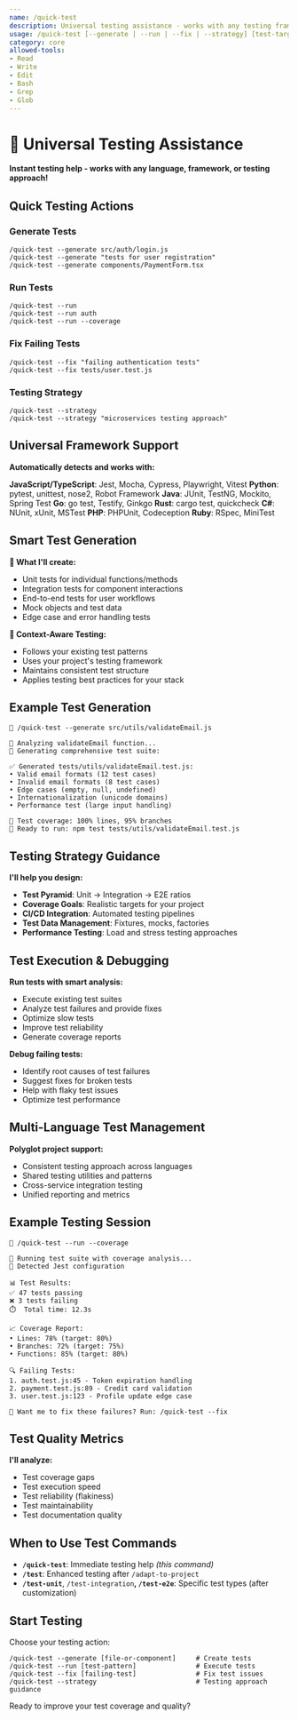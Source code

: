 ```yaml
---
name: /quick-test
description: Universal testing assistance - works with any testing framework
usage: /quick-test [--generate | --run | --fix | --strategy] [test-target]
category: core
allowed-tools:
- Read
- Write
- Edit
- Bash
- Grep
- Glob
---
```


# 🧪 Universal Testing Assistance

**Instant testing help - works with any language, framework, or testing approach!**

## Quick Testing Actions

### Generate Tests
```
/quick-test --generate src/auth/login.js
/quick-test --generate "tests for user registration"
/quick-test --generate components/PaymentForm.tsx
```

### Run Tests
```
/quick-test --run
/quick-test --run auth
/quick-test --run --coverage
```

### Fix Failing Tests
```
/quick-test --fix "failing authentication tests"
/quick-test --fix tests/user.test.js
```

### Testing Strategy
```
/quick-test --strategy
/quick-test --strategy "microservices testing approach"
```

## Universal Framework Support

**Automatically detects and works with:**

**JavaScript/TypeScript**: Jest, Mocha, Cypress, Playwright, Vitest
**Python**: pytest, unittest, nose2, Robot Framework
**Java**: JUnit, TestNG, Mockito, Spring Test
**Go**: go test, Testify, Ginkgo
**Rust**: cargo test, quickcheck
**C#**: NUnit, xUnit, MSTest
**PHP**: PHPUnit, Codeception
**Ruby**: RSpec, MiniTest

## Smart Test Generation

**🎯 What I'll create:**
- Unit tests for individual functions/methods
- Integration tests for component interactions  
- End-to-end tests for user workflows
- Mock objects and test data
- Edge case and error handling tests

**🧠 Context-Aware Testing:**
- Follows your existing test patterns
- Uses your project's testing framework
- Maintains consistent test structure
- Applies testing best practices for your stack

## Example Test Generation

```
👤 /quick-test --generate src/utils/validateEmail.js

🤖 Analyzing validateEmail function...
🤖 Generating comprehensive test suite:

✅ Generated tests/utils/validateEmail.test.js:
• Valid email formats (12 test cases)
• Invalid email formats (8 test cases)  
• Edge cases (empty, null, undefined)
• Internationalization (unicode domains)
• Performance test (large input handling)

🤖 Test coverage: 100% lines, 95% branches
🤖 Ready to run: npm test tests/utils/validateEmail.test.js
```

## Testing Strategy Guidance

**I'll help you design:**
- **Test Pyramid**: Unit → Integration → E2E ratios
- **Coverage Goals**: Realistic targets for your project
- **CI/CD Integration**: Automated testing pipelines
- **Test Data Management**: Fixtures, mocks, factories
- **Performance Testing**: Load and stress testing approaches

## Test Execution & Debugging

**Run tests with smart analysis:**
- Execute existing test suites
- Analyze test failures and provide fixes
- Optimize slow tests
- Improve test reliability
- Generate coverage reports

**Debug failing tests:**
- Identify root causes of test failures
- Suggest fixes for broken tests
- Help with flaky test issues
- Optimize test performance

## Multi-Language Test Management

**Polyglot project support:**
- Consistent testing approach across languages
- Shared testing utilities and patterns
- Cross-service integration testing
- Unified reporting and metrics

## Example Testing Session

```
👤 /quick-test --run --coverage

🤖 Running test suite with coverage analysis...
🤖 Detected Jest configuration

📊 Test Results:
✅ 47 tests passing
❌ 3 tests failing  
⏱️  Total time: 12.3s

📈 Coverage Report:
• Lines: 78% (target: 80%)
• Branches: 72% (target: 75%)  
• Functions: 85% (target: 80%)

🔍 Failing Tests:
1. auth.test.js:45 - Token expiration handling
2. payment.test.js:89 - Credit card validation
3. user.test.js:123 - Profile update edge case

🤖 Want me to fix these failures? Run: /quick-test --fix
```

## Test Quality Metrics

**I'll analyze:**
- Test coverage gaps
- Test execution speed
- Test reliability (flakiness)
- Test maintainability
- Test documentation quality

## When to Use Test Commands

- **`/quick-test`**: Immediate testing help *(this command)*
- **`/test`**: Enhanced testing after `/adapt-to-project`
- **`/test-unit`**, `/test-integration`**, `/test-e2e`**: Specific test types (after customization)

## Start Testing

Choose your testing action:

```
/quick-test --generate [file-or-component]     # Create tests
/quick-test --run [test-pattern]               # Execute tests  
/quick-test --fix [failing-test]               # Fix test issues
/quick-test --strategy                         # Testing approach guidance
```

Ready to improve your test coverage and quality?